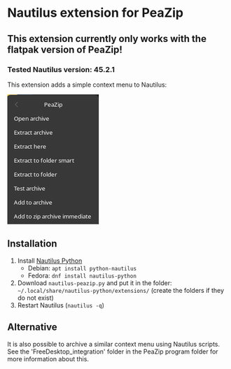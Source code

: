 # Nautilus extension for PeaZip

## **This extension currently only works with the flatpak version of PeaZip!**
### Tested Nautilus version: 45.2.1

This extension adds a simple context menu to Nautilus:

![Context Menu](./images/contextmenu.png)

## Installation
1) Install [Nautilus Python](https://wiki.gnome.org/Projects/NautilusPython)
    * Debian: `apt install python-nautilus`
    * Fedora: `dnf install nautilus-python`
2) Download `nautilus-peazip.py` and put it in the folder: `~/.local/share/nautilus-python/extensions/` (create the folders if they do not exist)
3) Restart Nautilus (`nautilus -q`)

## Alternative
It is also possible to archive a similar context menu using Nautilus scripts.
See the 'FreeDesktop_integration' folder in the PeaZip program folder for more information about this.